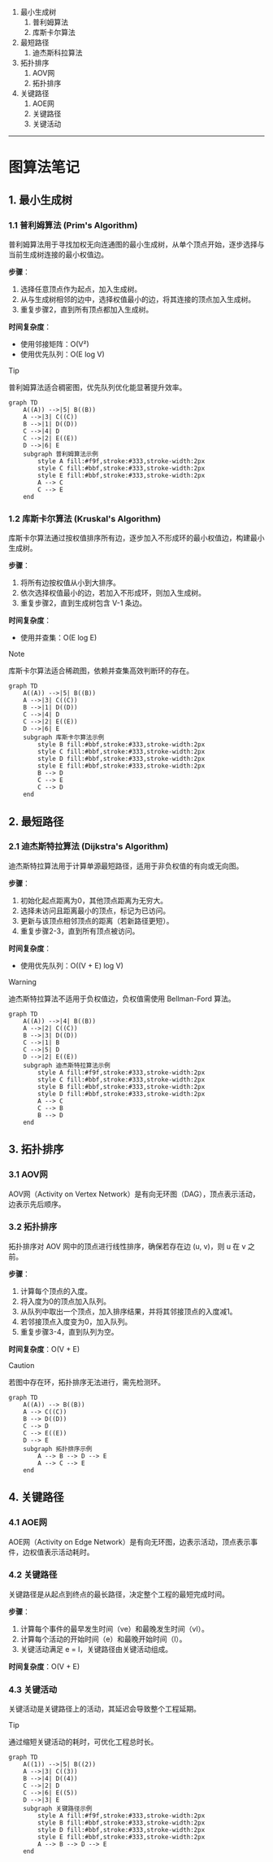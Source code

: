 1. 最小生成树
	1. 普利姆算法
	2. 库斯卡尔算法
2. 最短路径
	1. 迪杰斯科拉算法
3. 拓扑排序
	1. AOV网
	2. 拓扑排序
4. 关键路径
	1. AOE网
	2. 关键路径
	3. 关键活动


---
# 图算法笔记

## 1. 最小生成树

### 1.1 普利姆算法 (Prim's Algorithm)

普利姆算法用于寻找加权无向连通图的最小生成树，从单个顶点开始，逐步选择与当前生成树连接的最小权值边。

**步骤**：

1. 选择任意顶点作为起点，加入生成树。
2. 从与生成树相邻的边中，选择权值最小的边，将其连接的顶点加入生成树。
3. 重复步骤2，直到所有顶点都加入生成树。

**时间复杂度**：

- 使用邻接矩阵：O(V²)
- 使用优先队列：O(E log V)

> [!TIP]  
> 普利姆算法适合稠密图，优先队列优化能显著提升效率。

```mermaid
graph TD
    A((A)) -->|5| B((B))
    A -->|3| C((C))
    B -->|1| D((D))
    C -->|4| D
    C -->|2| E((E))
    D -->|6| E
    subgraph 普利姆算法示例
        style A fill:#f9f,stroke:#333,stroke-width:2px
        style C fill:#bbf,stroke:#333,stroke-width:2px
        style E fill:#bbf,stroke:#333,stroke-width:2px
        A --> C
        C --> E
    end
```

### 1.2 库斯卡尔算法 (Kruskal's Algorithm)

库斯卡尔算法通过按权值排序所有边，逐步加入不形成环的最小权值边，构建最小生成树。

**步骤**：

1. 将所有边按权值从小到大排序。
2. 依次选择权值最小的边，若加入不形成环，则加入生成树。
3. 重复步骤2，直到生成树包含 V-1 条边。

**时间复杂度**：

- 使用并查集：O(E log E)

> [!NOTE]  
> 库斯卡尔算法适合稀疏图，依赖并查集高效判断环的存在。

```mermaid
graph TD
    A((A)) -->|5| B((B))
    A -->|3| C((C))
    B -->|1| D((D))
    C -->|4| D
    C -->|2| E((E))
    D -->|6| E
    subgraph 库斯卡尔算法示例
        style B fill:#bbf,stroke:#333,stroke-width:2px
        style C fill:#bbf,stroke:#333,stroke-width:2px
        style D fill:#bbf,stroke:#333,stroke-width:2px
        style E fill:#bbf,stroke:#333,stroke-width:2px
        B --> D
        C --> E
        C --> D
    end
```

## 2. 最短路径

### 2.1 迪杰斯特拉算法 (Dijkstra's Algorithm)

迪杰斯特拉算法用于计算单源最短路径，适用于非负权值的有向或无向图。

**步骤**：

1. 初始化起点距离为0，其他顶点距离为无穷大。
2. 选择未访问且距离最小的顶点，标记为已访问。
3. 更新与该顶点相邻顶点的距离（若新路径更短）。
4. 重复步骤2-3，直到所有顶点被访问。

**时间复杂度**：

- 使用优先队列：O((V + E) log V)

> [!WARNING]  
> 迪杰斯特拉算法不适用于负权值边，负权值需使用 Bellman-Ford 算法。

```mermaid
graph TD
    A((A)) -->|4| B((B))
    A -->|2| C((C))
    B -->|3| D((D))
    C -->|1| B
    C -->|5| D
    D -->|2| E((E))
    subgraph 迪杰斯特拉算法示例
        style A fill:#f9f,stroke:#333,stroke-width:2px
        style C fill:#bbf,stroke:#333,stroke-width:2px
        style B fill:#bbf,stroke:#333,stroke-width:2px
        style D fill:#bbf,stroke:#333,stroke-width:2px
        A --> C
        C --> B
        B --> D
    end
```

## 3. 拓扑排序

### 3.1 AOV网

AOV网（Activity on Vertex Network）是有向无环图（DAG），顶点表示活动，边表示先后顺序。

### 3.2 拓扑排序

拓扑排序对 AOV 网中的顶点进行线性排序，确保若存在边 (u, v)，则 u 在 v 之前。

**步骤**：

1. 计算每个顶点的入度。
2. 将入度为0的顶点加入队列。
3. 从队列中取出一个顶点，加入排序结果，并将其邻接顶点的入度减1。
4. 若邻接顶点入度变为0，加入队列。
5. 重复步骤3-4，直到队列为空。

**时间复杂度**：O(V + E)

> [!CAUTION]  
> 若图中存在环，拓扑排序无法进行，需先检测环。

```mermaid
graph TD
    A((A)) --> B((B))
    A --> C((C))
    B --> D((D))
    C --> D
    C --> E((E))
    D --> E
    subgraph 拓扑排序示例
        A --> B --> D --> E
        A --> C --> E
    end
```

## 4. 关键路径

### 4.1 AOE网

AOE网（Activity on Edge Network）是有向无环图，边表示活动，顶点表示事件，边权值表示活动耗时。

### 4.2 关键路径

关键路径是从起点到终点的最长路径，决定整个工程的最短完成时间。

**步骤**：

1. 计算每个事件的最早发生时间（ve）和最晚发生时间（vl）。
2. 计算每个活动的开始时间（e）和最晚开始时间（l）。
3. 关键活动满足 e = l，关键路径由关键活动组成。

**时间复杂度**：O(V + E)

### 4.3 关键活动

关键活动是关键路径上的活动，其延迟会导致整个工程延期。

> [!TIP]  
> 通过缩短关键活动的耗时，可优化工程总时长。

```mermaid
graph TD
    A((1)) -->|5| B((2))
    A -->|3| C((3))
    B -->|4| D((4))
    C -->|2| D
    C -->|6| E((5))
    D -->|3| E
    subgraph 关键路径示例
        style A fill:#f9f,stroke:#333,stroke-width:2px
        style B fill:#bbf,stroke:#333,stroke-width:2px
        style D fill:#bbf,stroke:#333,stroke-width:2px
        style E fill:#bbf,stroke:#333,stroke-width:2px
        A --> B --> D --> E
    end
```